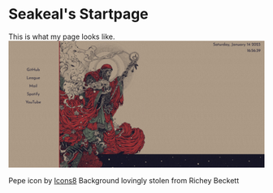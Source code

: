 # Seakeal's Startpage

This is what my page looks like.
![Image not found](img/example.png)

Pepe icon by [Icons8](https://icons8.com/)
Background lovingly stolen from Richey Beckett